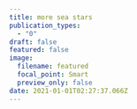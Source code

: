```yaml
---
title: more sea stars
publication_types:
  - "0"
draft: false
featured: false
image:
  filename: featured
  focal_point: Smart
  preview_only: false
date: 2021-01-01T02:27:37.066Z
---
```

